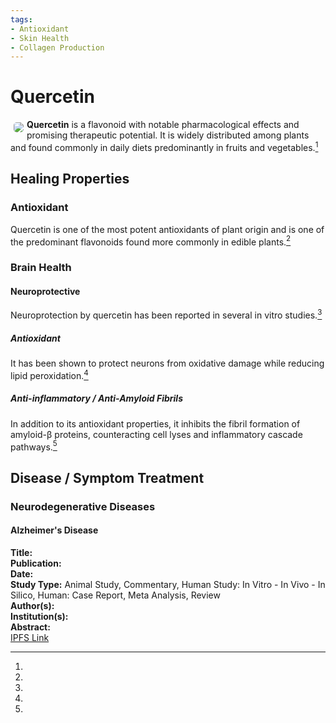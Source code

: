 ```yaml
---
tags:
- Antioxidant
- Skin Health
- Collagen Production
---
```

# Quercetin

<img src="https://res.cloudinary.com/alchemist-cookbook/image/upload/w_200,f_auto/healing-items/quercetin.jpg" style="border-radius: 5px; float:left; margin: 5px;">**Quercetin** is a flavonoid with notable pharmacological effects and promising therapeutic potential. It is widely distributed among plants and found commonly in daily diets predominantly in fruits and vegetables.[^1]

## Healing Properties

### Antioxidant

Quercetin is one of the most potent antioxidants of plant origin and is one of the predominant
flavonoids found more commonly in edible plants.[^1]

### Brain Health

#### Neuroprotective

Neuroprotection by quercetin has been reported in several in vitro studies.[^1]

##### Antioxidant

It has been shown to protect neurons from oxidative damage while reducing lipid peroxidation.[^1]

##### Anti-inflammatory / Anti-Amyloid Fibrils

In addition to its antioxidant properties, it inhibits the fibril formation of amyloid-β proteins, counteracting cell lyses and inflammatory cascade pathways.[^1]

## Disease / Symptom Treatment

### Neurodegenerative Diseases

#### Alzheimer's Disease

[^1]: 
**Title:** [ ]( )<br>
**Publication:** [ ]( )<br>
**Date:** <br>
**Study Type:** Animal Study, Commentary, Human Study: In Vitro - In Vivo - In Silico, Human: Case Report, Meta Analysis, Review<br>
**Author(s):** <br>
**Institution(s):** <br>
**Abstract:** <br>
[IPFS Link](https://ipfs.io/ipfs/)

<!-- [^1]: 
**Title:** [ ]( )<br>
**Publication:** [ ]( )<br>
**Date:** <br>
**Study Type:** Animal Study, Commentary, Human Study: In Vitro - In Vivo - In Silico, Human: Case Report, Meta Analysis, Review<br>
**Author(s):** <br>
**Institution(s):** <br>
**Abstract:** <br>
[IPFS Link](https://ipfs.io/ipfs/) -->

<!-- <img src="https://res.cloudinary.com/alchemist-cookbook/image/upload/w_200,f_auto/healing-items/acemannan.jpg" style="border-radius: 5px; border-width: 1px; border-color: #c9c9c9; border-style: solid;   display: block; margin-left: auto; margin-right: auto;"> -->